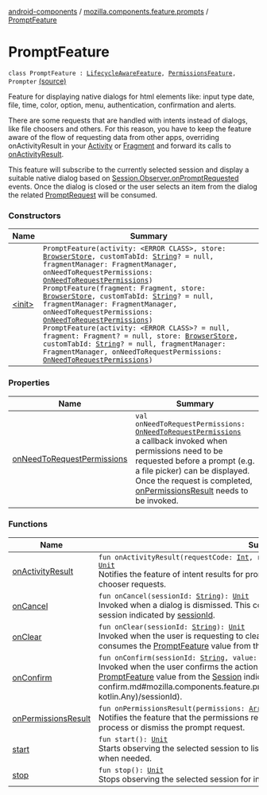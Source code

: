 [android-components](../../index.md) / [mozilla.components.feature.prompts](../index.md) / [PromptFeature](./index.md)

# PromptFeature

`class PromptFeature : `[`LifecycleAwareFeature`](../../mozilla.components.support.base.feature/-lifecycle-aware-feature/index.md)`, `[`PermissionsFeature`](../../mozilla.components.support.base.feature/-permissions-feature/index.md)`, Prompter` [(source)](https://github.com/mozilla-mobile/android-components/blob/master/components/feature/prompts/src/main/java/mozilla/components/feature/prompts/PromptFeature.kt#L75)

Feature for displaying native dialogs for html elements like: input type
date, file, time, color, option, menu, authentication, confirmation and alerts.

There are some requests that are handled with intents instead of dialogs,
like file choosers and others. For this reason, you have to keep the feature
aware of the flow of requesting data from other apps, overriding
onActivityResult in your [Activity](#) or [Fragment](#) and forward its calls
to [onActivityResult](on-activity-result.md).

This feature will subscribe to the currently selected session and display
a suitable native dialog based on [Session.Observer.onPromptRequested](#) events.
Once the dialog is closed or the user selects an item from the dialog
the related [PromptRequest](../../mozilla.components.concept.engine.prompt/-prompt-request/index.md) will be consumed.

### Constructors

| Name | Summary |
|---|---|
| [&lt;init&gt;](-init-.md) | `PromptFeature(activity: <ERROR CLASS>, store: `[`BrowserStore`](../../mozilla.components.browser.state.store/-browser-store/index.md)`, customTabId: `[`String`](https://kotlinlang.org/api/latest/jvm/stdlib/kotlin/-string/index.html)`? = null, fragmentManager: FragmentManager, onNeedToRequestPermissions: `[`OnNeedToRequestPermissions`](../../mozilla.components.support.base.feature/-on-need-to-request-permissions.md)`)`<br>`PromptFeature(fragment: Fragment, store: `[`BrowserStore`](../../mozilla.components.browser.state.store/-browser-store/index.md)`, customTabId: `[`String`](https://kotlinlang.org/api/latest/jvm/stdlib/kotlin/-string/index.html)`? = null, fragmentManager: FragmentManager, onNeedToRequestPermissions: `[`OnNeedToRequestPermissions`](../../mozilla.components.support.base.feature/-on-need-to-request-permissions.md)`)`<br>`PromptFeature(activity: <ERROR CLASS>? = null, fragment: Fragment? = null, store: `[`BrowserStore`](../../mozilla.components.browser.state.store/-browser-store/index.md)`, customTabId: `[`String`](https://kotlinlang.org/api/latest/jvm/stdlib/kotlin/-string/index.html)`? = null, fragmentManager: FragmentManager, onNeedToRequestPermissions: `[`OnNeedToRequestPermissions`](../../mozilla.components.support.base.feature/-on-need-to-request-permissions.md)`)` |

### Properties

| Name | Summary |
|---|---|
| [onNeedToRequestPermissions](on-need-to-request-permissions.md) | `val onNeedToRequestPermissions: `[`OnNeedToRequestPermissions`](../-on-need-to-request-permissions.md)<br>a callback invoked when permissions need to be requested before a prompt (e.g. a file picker) can be displayed. Once the request is completed, [onPermissionsResult](on-permissions-result.md) needs to be invoked. |

### Functions

| Name | Summary |
|---|---|
| [onActivityResult](on-activity-result.md) | `fun onActivityResult(requestCode: `[`Int`](https://kotlinlang.org/api/latest/jvm/stdlib/kotlin/-int/index.html)`, resultCode: `[`Int`](https://kotlinlang.org/api/latest/jvm/stdlib/kotlin/-int/index.html)`, intent: <ERROR CLASS>?): `[`Unit`](https://kotlinlang.org/api/latest/jvm/stdlib/kotlin/-unit/index.html)<br>Notifies the feature of intent results for prompt requests handled by other apps like file chooser requests. |
| [onCancel](on-cancel.md) | `fun onCancel(sessionId: `[`String`](https://kotlinlang.org/api/latest/jvm/stdlib/kotlin/-string/index.html)`): `[`Unit`](https://kotlinlang.org/api/latest/jvm/stdlib/kotlin/-unit/index.html)<br>Invoked when a dialog is dismissed. This consumes the [PromptFeature](./index.md) value from the session indicated by [sessionId](on-cancel.md#mozilla.components.feature.prompts.PromptFeature$onCancel(kotlin.String)/sessionId). |
| [onClear](on-clear.md) | `fun onClear(sessionId: `[`String`](https://kotlinlang.org/api/latest/jvm/stdlib/kotlin/-string/index.html)`): `[`Unit`](https://kotlinlang.org/api/latest/jvm/stdlib/kotlin/-unit/index.html)<br>Invoked when the user is requesting to clear the selected value from the dialog. This consumes the [PromptFeature](./index.md) value from the [Session](#) indicated by [sessionId](on-clear.md#mozilla.components.feature.prompts.PromptFeature$onClear(kotlin.String)/sessionId). |
| [onConfirm](on-confirm.md) | `fun onConfirm(sessionId: `[`String`](https://kotlinlang.org/api/latest/jvm/stdlib/kotlin/-string/index.html)`, value: `[`Any`](https://kotlinlang.org/api/latest/jvm/stdlib/kotlin/-any/index.html)`?): `[`Unit`](https://kotlinlang.org/api/latest/jvm/stdlib/kotlin/-unit/index.html)<br>Invoked when the user confirms the action on the dialog. This consumes the [PromptFeature](./index.md) value from the [Session](#) indicated by [sessionId](on-confirm.md#mozilla.components.feature.prompts.PromptFeature$onConfirm(kotlin.String, kotlin.Any)/sessionId). |
| [onPermissionsResult](on-permissions-result.md) | `fun onPermissionsResult(permissions: `[`Array`](https://kotlinlang.org/api/latest/jvm/stdlib/kotlin/-array/index.html)`<`[`String`](https://kotlinlang.org/api/latest/jvm/stdlib/kotlin/-string/index.html)`>, grantResults: `[`IntArray`](https://kotlinlang.org/api/latest/jvm/stdlib/kotlin/-int-array/index.html)`): `[`Unit`](https://kotlinlang.org/api/latest/jvm/stdlib/kotlin/-unit/index.html)<br>Notifies the feature that the permissions request was completed. It will then either process or dismiss the prompt request. |
| [start](start.md) | `fun start(): `[`Unit`](https://kotlinlang.org/api/latest/jvm/stdlib/kotlin/-unit/index.html)<br>Starts observing the selected session to listen for prompt requests and displays a dialog when needed. |
| [stop](stop.md) | `fun stop(): `[`Unit`](https://kotlinlang.org/api/latest/jvm/stdlib/kotlin/-unit/index.html)<br>Stops observing the selected session for incoming prompt requests. |

